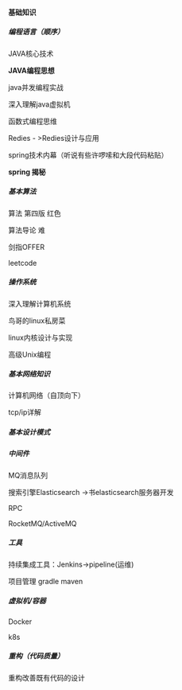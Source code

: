 #### 基础知识

##### 编程语言（顺序）

JAVA核心技术

**JAVA编程思想**

java并发编程实战

深入理解java虚拟机

函数式编程思维

Redies - >Redies设计与应用

spring技术内幕（听说有些许啰嗦和大段代码粘贴）

**spring 揭秘**

##### 基本算法

算法 第四版 红色

算法导论 难

剑指OFFER

leetcode

##### 操作系统

深入理解计算机系统

鸟哥的linux私房菜

linux内核设计与实现

高级Unix编程

##### 基本网络知识

计算机网络（自顶向下）

tcp/ip详解

##### 基本设计模式

##### 中间件

MQ消息队列

搜索引擎Elasticsearch ->书elasticsearch服务器开发

RPC

RocketMQ/ActiveMQ

##### 工具

持续集成工具：Jenkins->pipeline(运维)

项目管理 gradle  maven

##### 虚拟机/容器

Docker

k8s

##### 重构（代码质量）

重构改善既有代码的设计